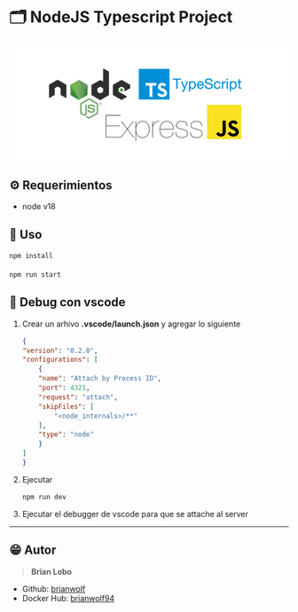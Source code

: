 # :card_index_dividers: NodeJS Typescript Project

![alt](docs/img/img.png)

## :gear: Requerimientos

* node v18

## :tada: Uso

```bash
npm install

npm run start
```

## :tada: Debug con vscode

1. Crear un arhivo **.vscode/launch.json** y agregar lo siguiente

    ```json
    {
    "version": "0.2.0",
    "configurations": [
        {
        "name": "Attach by Process ID",
        "port": 4321,
        "request": "attach",
        "skipFiles": [
            "<node_internals>/**"
        ],
        "type": "node"
        }
    ]
    }
    ```

2. Ejecutar

    ```bash
    npm run dev
    ```

3. Ejecutar el debugger de vscode para que se attache al server

---

## :grin: Autor

> **Brian Lobo**

* Github: [brianwolf](https://github.com/brianwolf)
* Docker Hub:  [brianwolf94](https://hub.docker.com/u/brianwolf94)

